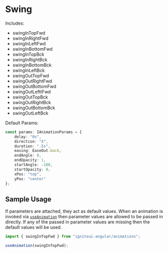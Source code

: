 # Swing

Includes:

  - swingInTopFwd
  - swingInRightFwd
  - swingInLeftFwd
  - swingInBottomFwd
  - swingInTopBck
  - swingInRightBck
  - swingInBottomBck
  - swingInLeftBck
  - swingOutTopFwd
  - swingOutRightFwd
  - swingOutBottomFwd
  - swingOutLefttFwd
  - swingOutTopBck
  - swingOutRightBck
  - swingOutBottomBck
  - swingOutLeftBck

Default Params:

``` typescript
const params: IAnimationParams = {
    delay: "0s",
    direction: "X",
    duration: ".5s",
    easing: EaseOut.back,
    endAngle: 0,
    endOpacity: 1,
    startAngle: -100,
    startOpacity: 0,
    xPos: "top",
    yPos: "center"
};
```

## Sample Usage
If parameters are attached, they act as default values.  When an animation is invoked via [`useAnimation`](https://angular.io/api/animations/useAnimation) then parameter values are allowed to be passed in directly. If any of the passed in parameter values are missing then the default values will be used.

``` typescript
import { swingInTopFwd } from "igniteui-angular/animations";

useAnimation(swingInTopFwd);
```

